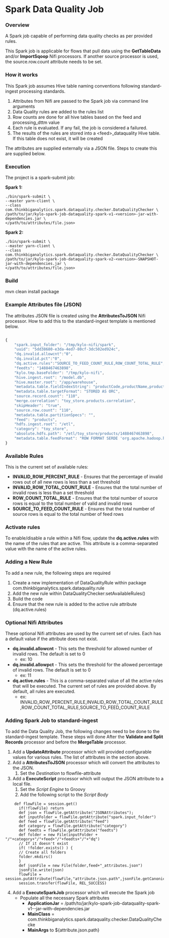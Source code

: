Spark Data Quality Job
==========

### Overview
A Spark job capable of performing data quality checks as per provided rules.

This Spark job is applicable for flows that pull data using the __GetTableData__ and/or __ImportSqoop__ Nifi processors.
If another source processor is used, the source.row.count attribute needs to be set.

### How it works
This Spark job assumes Hive table naming conventions following standard-ingest processing standards.

1. Attributes from Nifi are passed to the Spark job via command line arguments
2. Data Quality rules are added to the rules list
3. Row counts are done for all hive tables based on the feed and processing_dttm value
4. Each rule is evaluated. If any fail, the job is considered a failured.
5. The results of the rules are stored into a \<feed>\_dataquality Hive table. If this table does not exist, it will be created

The attributes are supplied externally via a JSON file. Steps to create this are supplied below.

### Execution

The project is a spark-submit job:

**Spark 1:**
```
./bin/spark-submit \
--master yarn-client \
--class com.thinkbiganalytics.spark.dataquality.checker.DataQualityChecker \
/path/to/jar/kylo-spark-job-dataquality-spark-v1-<version>-jar-with-dependencies.jar \
</path/to/attributes/file.json>
```

**Spark 2:**
```
./bin/spark-submit \
--master yarn-client \
--class com.thinkbiganalytics.spark.dataquality.checker.DataQualityChecker \
/path/to/jar/kylo-spark-job-dataquality-spark-v2-<version>-SNAPSHOT-jar-with-dependencies.jar \
</path/to/attributes/file.json>
```

### Build ###
mvn clean install package


### Example Attributes file (JSON)
The attributes JSON file is created using the **AttributesToJSON** Nifi processor. How to add this to the standard-ingest template is mentioned below.

```javascript

{
    "spark.input_folder": "/tmp/kylo-nifi/spark",
    "uuid": "5dd38680-e3da-4ed7-80cf-3dc502ed924c",
    "dq.invalid.allowcnt":"0",
    "dq.invalid.pct":"0",
    "dq.active.rules":"SOURCE_TO_FEED_COUNT_RULE,ROW_COUNT_TOTAL_RULE",
    "feedts": "1488467463898",
    "kylo.tmp.baseFolder": "/tmp/kylo-nifi",
    "hive.ingest.root": "/model.db",
    "hive.master.root": "/app/warehouse",
    "metadata.table.fieldIndexString": "productCode,productName,productVendor,productDescription,buyPrice",
    "metadata.table.targetFormat": "STORED AS ORC",
    "source.record.count": "110",
    "merge.correlation": "toy_store.products.correlation",
    "skipHeader": "true",
    "source.row.count": "110",
    "metadata.table.partitionSpecs": "",
    "feed": "products",
    "hdfs.ingest.root": "/etl",
    "category": "toy_store",
    "absolute.hdfs.path": "/etl/toy_store/products/1488467463898",
    "metadata.table.feedFormat": "ROW FORMAT SERDE 'org.apache.hadoop.hive.serde2.OpenCSVSerde' WITH SERDEPROPERTIES ( 'separatorChar' = ',' ,'escapeChar' = '\\\\' ,'quoteChar' = '\"') STORED AS TEXTFILE"
}
```
### Available Rules
This is the current set of available rules:
* **INVALID_ROW_PERCENT_RULE** - Ensures that the percentage of invalid rows out of all new rows is less than a set threshold
* **INVALID_ROW_TOTAL_COUNT_RULE** - Ensures that the total number of invalid rows is less than a set threshold
* **ROW_COUNT_TOTAL_RULE** - Ensures that the total number of source rows is equal to the total number of valid and invalid rows
 * **SOURCE_TO_FEED_COUNT_RULE** - Ensures that the total number of source rows is equal to the total number of feed rows

### Activate rules
To enable/disable a rule within a Nifi flow, update the **dq.active.rules** with the name of the rules that are active. This attribute is a comma-separated value with the name of the active rules.


### Adding a New Rule
To add a new rule, the following steps are required
1. Create a new implementation of DataQualityRule within package com.thinkbiganalytics.spark.dataquality.rule
2. Add the new rule within DataQualityChecker:setAvailableRules()
3. Build the code
4. Ensure that the new rule is added to the active rule attribute (dq.active.rules)

### Optional Nifi Attributes
These optional Nifi attributes are used by the current set of rules. Each has a default value if the attribute does not exist.
* **dq.invalid.allowcnt** - This sets the threshold for allowed number of invalid rows. The default is set to 0
  * ex: 10
* **dq.invalid.allowpct** - This sets the threshold for the allowed percentage of invalid rows. The default is set to 0
  * ex: 11
* **dq.active.rules** - This is a comma-separated value of all the active rules that will be executed. The current set of rules are provided above. By default, all rules are executed.
  * ex: INVALID_ROW_PERCENT_RULE,INVALID_ROW_TOTAL_COUNT_RULE,ROW_COUNT_TOTAL_RULE,SOURCE_TO_FEED_COUNT_RULE

### Adding Spark Job to standard-ingest
To add the Data Quality Job, the following changes need to be done to the standard-ingest template. These steps will done After the **Validate and Split Records** processor and before the **MergeTable** processor.
1. Add a **UpdateAttribute** processor which will provided configurable values for various rules. The list of attributes in the section above.
2. Add a **AttributesToJSON** processor which will convert the attributes to the JSON.
    1. Set the _Destination_ to flowfile-attribute
3. Add a **ExecuteScript** processor which will output the JSON attribute to a local file.
    1. Set the _Script Engine_ to Groovy
    2. Add the following script to the _Script Body_
```
    def flowFile = session.get()
      if(!flowFile) return
      def json = flowFile.getAttribute("JSONAttributes");
      def inputFolder = flowFile.getAttribute("spark.input_folder")
      def feed = flowFile.getAttribute("feed")
      def category = flowFile.getAttribute("category")
      def feedts = flowFile.getAttribute("feedts")
      def folder = new File(inputFolder + "/"+category+"/"+feed+"/"+feedts+"/"+"dq")
      // If it doesn't exist
      if( !folder.exists() ) {
      // Create all folders
      folder.mkdirs()
      }
      def jsonFile = new File(folder,feed+"_attributes.json")
      jsonFile.write(json)
      flowFile = session.putAttribute(flowFile,"attribute.json.path",jsonFile.getCanonicalPath())
      session.transfer(flowFile, REL_SUCCESS)
```
4. Add a **ExecuteSparkJob** processor which will execute the Spark job
    * Populate all the necessary Spark attributes
        * __ApplicationJar__ = /path/to/jar/kylo-spark-job-dataquality-spark-v1-<version>-jar-with-dependencies.jar
        * __MainClass__ =  com.thinkbiganalytics.spark.dataquality.checker.DataQualityChecke
        * __MainArgs__ to ${attribute.json.path}
